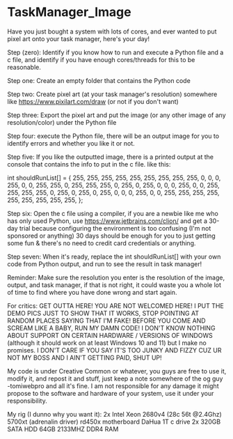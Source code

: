 # TaskManager_Image
Have you just bought a system with lots of cores, and ever wanted to put pixel art onto your task manager, here's your day!

Step (zero):
Identify if you know how to run and execute a Python file and a c file, and identify if you have enough cores/threads for this to be reasonable.

Step one:
Create an empty folder that contains the Python code

Step two:
Create pixel art (at your task manager's resolution) somewhere like https://www.pixilart.com/draw (or not if you don't want)

Step three:
Export the pixel art and put the image (or any other image of any resolution/color) under the Python file

Step four:
execute the Python file, there will be an output image for you to identify errors and whether you like it or not.

Step five:
If you like the outputted image, there is a printed output at the console that contains the info to put in the c file.
like this: 

int shouldRunList[] = {
        255, 255, 255, 255, 255, 255, 255, 255,
        255, 0, 0, 0, 255, 0, 0, 255,
        255, 0, 255, 255, 255, 0, 255, 0,
        255, 0, 0, 0, 255, 0, 0, 255,
        255, 255, 255, 0, 255, 0, 255, 0,
        255, 0, 0, 0, 255, 0, 0, 255,
        255, 255, 255, 255, 255, 255, 255, 255,
};

Step six:
Open the c file using a compiler, if you are a newbie like me who has only used Python, use https://www.jetbrains.com/clion/ and get a 30-day trial because configuring the environment is too confusing (I'm not sponsored or anything) 30 days should be enough for you to just getting some fun & there's no need to credit card credentials or anything.

Step seven:
When it's ready, replace the int shouldRunList[] with your own code from Python output, and run to see the result in task manager! 

Reminder: 
Make sure the resolution you enter is the resolution of the image, output, and task manager, if that is not right, it could waste you a whole lot of time to find where you have done wrong and start again. 

For critics: 
GET OUTTA HERE! YOU ARE NOT WELCOMED HERE! I PUT THE DEMO PICS JUST TO SHOW THAT IT WORKS, STOP POINTING AT RANDOM PLACES SAYING THAT I'M FAKE! BEFORE YOU COME AND SCREAM LIKE A BABY, RUN MY DAMN CODE! I DON'T KNOW NOTHING ABOUT SUPPORT ON CERTAIN HARDWARE / VERSIONS OF WINDOWS (although it should work on at least Windows 10 and 11) but I make no promises. I DON'T CARE IF YOU SAY IT'S TOO JUNKY AND FIZZY CUZ UR NOT MY BOSS AND I AIN'T GETTING PAID, SHUT UP! 

My code is under Creative Common or whatever, you guys are free to use it, modify it, and repost it and stuff, just keep a note somewhere of the og guy -tomiwebpro and all it's fine. 
I am not responsible for any damage it might propose to the software and hardware of your system, use it under your responsibility. 

My rig (I dunno why you want it):
2x Intel Xeon 2680v4 (28c 56t @2.4Ghz)
5700xt (adrenalin driver)
rd450x motherboard
DaHua 1T c drive
2x 320GB SATA HDD
64GB 2133MHZ DDR4 RAM


